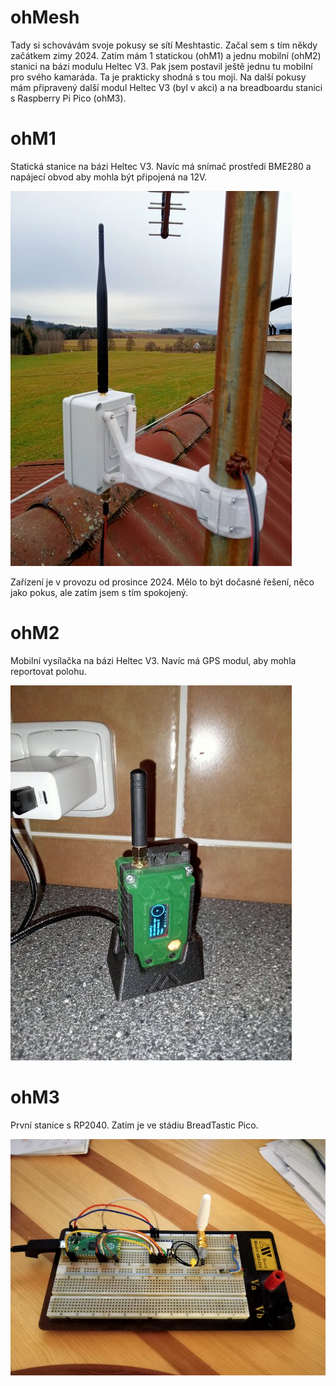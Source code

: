 # ohMesh

Tady si schovávám svoje pokusy se sítí Meshtastic. Začal sem s tím někdy začátkem zimy 2024. Zatím mám 1 statickou (ohM1) a jednu mobilní (ohM2) stanici na bázi modulu Heltec V3. Pak jsem postavil ještě jednu tu mobilní pro svého kamaráda. Ta je prakticky shodná s tou mojí.
Na další pokusy mám připravený další modul Heltec V3 (byl v akci) a na breadboardu stanici s Raspberry Pi Pico (ohM3).

# ohM1

Statická stanice na bázi Heltec V3. Navíc má snímač prostředí BME280 a napájecí obvod aby mohla být připojená na 12V.

![ohM1 na střeše](www/img/ohm1_na_strese.jpg)

Zařízení je v provozu od prosince 2024. Mělo to být dočasné řešení, něco jako pokus, ale zatím jsem s tím spokojený.


# ohM2

Mobilní vysílačka na bázi Heltec V3. Navíc má GPS modul, aby mohla reportovat polohu.

![ohM2 v doku](www/img/ohm2_v_doku.jpg)

# ohM3

První stanice s RP2040. Zatím je ve stádiu BreadTastic Pico.

![ohM3 testovací prototyp na breadboardu - BreadTastic Pico](www/img/ohm3_breadtastic_pico.jpg)
